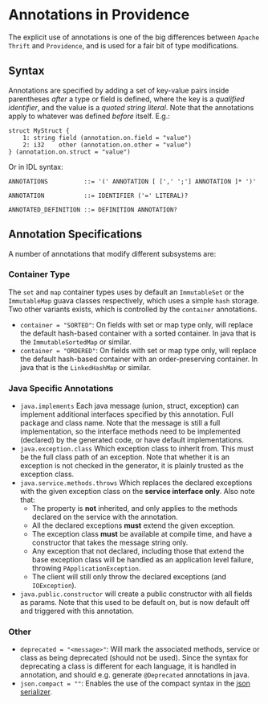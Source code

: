 Annotations in Providence
=========================

The explicit use of annotations is one of the big differences
between `Apache Thrift` and `Providence`, and is used for a fair
bit of type modifications.

## Syntax

Annotations are specified by adding a set of key-value pairs inside
parentheses *after* a type or field is defined, where the key is a
*qualified identifier*, and the value is a *quoted string literal*.
Note that the annotations apply to whatever was defined *before* itself.
E.g.:

```thrift
struct MyStruct {
    1: string field (annotation.on.field = "value")
    2: i32    other (annotation.on.other = "value")
} (annotation.on.struct = "value")
```

Or in IDL syntax:

```
ANNOTATIONS          ::= '(' ANNOTATION [ [',' ';'] ANNOTATION ]* ')'

ANNOTATION           ::= IDENTIFIER ('=' LITERAL)?

ANNOTATED_DEFINITION ::= DEFINITION ANNOTATION?
```

## Annotation Specifications

A number of annotations that modify different subsystems are:

### Container Type

The `set` and `map` container types uses by default an `ImmutableSet` or the
`ImmutableMap` guava classes respectively, which uses a simple `hash` storage.
Two other variants exists, which is controlled by the `container` annotations.

* `container = "SORTED"`: On fields with set or map type only, will replace the
  default hash-based container with a sorted container. In java that is the
  `ImmutableSortedMap` or similar.
* `container = "ORDERED"`: On fields with set or map type only, will replace the
  default hash-based container with an order-preserving container. In java that
  is the `LinkedHashMap` or similar.

### Java Specific Annotations

* `java.implements` Each java message (union, struct, exception) can implement
  additional interfaces specified by this annotation. Full package and class name.
  Note that the message is still a full implementation, so the interface methods
  need to be implemented (declared) by the generated code, or have default
  implementations.
* `java.exception.class` Which exception class to inherit from. This must be the
  full class path of an exception. Note that whether it is an exception is not
  checked in the generator, it is plainly trusted as the exception class.
* `java.service.methods.throws` Which replaces the declared exceptions with the
  given exception class on the **service interface only**. Also note that:
    - The property is **not** inherited, and only applies to the methods declared on
      the service with the annotation.
    - All the declared exceptions **must** extend the given exception.
    - The exception class **must** be available at compile time, and have a
      constructor that takes the message string only.
    - Any exception that not declared, including those that extend the base exception
      class will be handled as an application level failure, throwing
      `PApplicationException`.
    - The client will still only throw the declared exceptions (and `IOException`).
* `java.public.constructor` will create a public constructor with all fields as
  params. Note that this used to be default on, but is now default off and triggered
  with this annotation.

### Other

- `deprecated = "<message>"`: Will mark the associated methods, service or class as
  being deprecated (should not be used). Since the syntax for deprecating a class
  is different for each language, it is handled in annotation, and should e.g.
  generate `@Deprecated` annotations in java.
- `json.compact = ""`: Enables the use of the compact syntax in the
  [json serializer](serializer-json.html).
